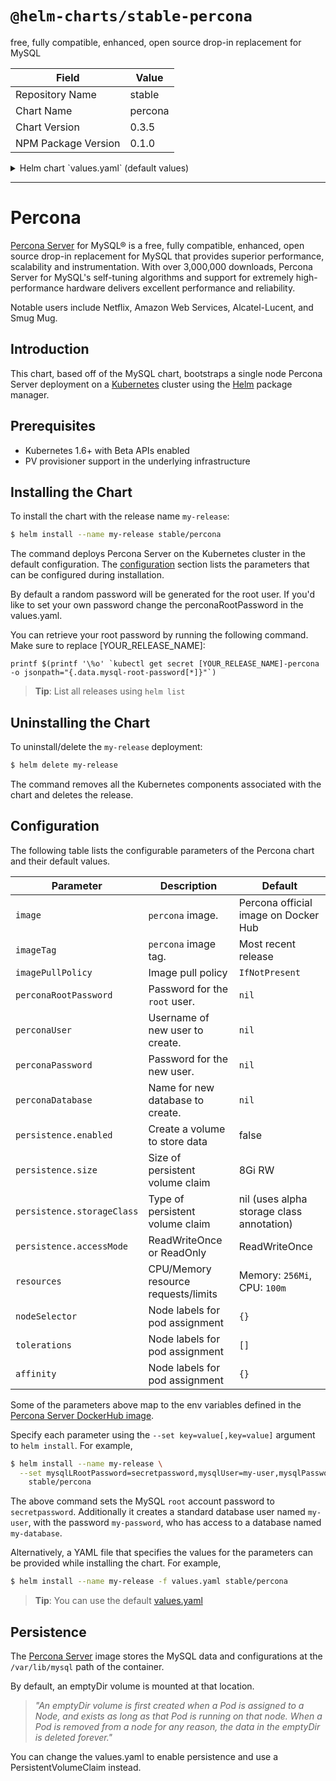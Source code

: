 # `@helm-charts/stable-percona`

free, fully compatible, enhanced, open source drop-in replacement for MySQL

| Field               | Value   |
| ------------------- | ------- |
| Repository Name     | stable  |
| Chart Name          | percona |
| Chart Version       | 0.3.5   |
| NPM Package Version | 0.1.0   |

<details>

<summary>Helm chart `values.yaml` (default values)</summary>

```yaml
## percona image
## ref: https://hub.docker.com/_/percona/
image: 'percona'

## percona image version
## ref: https://hub.docker.com/r/library/percona/tags/
##
imageTag: '5.7.17'

## Specify password for root user
##
## Default: random 10 character string
# mysqlRootPassword: testing

## Create a database user
##
# mysqlUser:
# mysqlPassword:

## Allow unauthenticated access, uncomment to enable
##
# mysqlAllowEmptyPassword: true

## Create a database
##
# mysqlDatabase:

## Specify an imagePullPolicy (Required)
## It's recommended to change this to 'Always' if the image tag is 'latest'
## ref: http://kubernetes.io/docs/user-guide/images/#updating-images
##
imagePullPolicy: IfNotPresent

## Persist data to a persistent volume
persistence:
  enabled: false
  ## percona data Persistent Volume Storage Class
  ## If defined, storageClassName: <storageClass>
  ## If set to "-", storageClassName: "", which disables dynamic provisioning
  ## If undefined (the default) or set to null, no storageClassName spec is
  ##   set, choosing the default provisioner.  (gp2 on AWS, standard on
  ##   GKE, AWS & OpenStack)
  ##
  # storageClass: "-"
  accessMode: ReadWriteOnce
  size: 8Gi

## Configure resource requests and limits
## ref: http://kubernetes.io/docs/user-guide/compute-resources/
##
resources:
  requests:
    memory: 256Mi
    cpu: 100m

## Node labels for pod assignment
## Ref: https://kubernetes.io/docs/user-guide/node-selection/
##
nodeSelector: {}

## Tolerations labels for pod assignment
## Allow the scheduling on tainted nodes (requires Kubernetes >= 1.6)
## Ref: https://kubernetes.io/docs/concepts/configuration/taint-and-toleration/
##
tolerations: []

## Affinity labels for pod assignment
## Ref: https://kubernetes.io/docs/concepts/configuration/assign-pod-node/#affinity-and-anti-affinity
##
affinity: {}
```

</details>

---

# Percona

[Percona Server](https://MySQL.org) for MySQL® is a free, fully compatible, enhanced, open source drop-in replacement for MySQL that provides superior performance, scalability and instrumentation. With over 3,000,000 downloads, Percona Server for MySQL's self-tuning algorithms and support for extremely high-performance hardware delivers excellent performance and reliability.

Notable users include Netflix, Amazon Web Services, Alcatel-Lucent, and Smug Mug.

## Introduction

This chart, based off of the MySQL chart, bootstraps a single node Percona Server deployment on a [Kubernetes](http://kubernetes.io) cluster using the [Helm](https://helm.sh) package manager.

## Prerequisites

- Kubernetes 1.6+ with Beta APIs enabled
- PV provisioner support in the underlying infrastructure

## Installing the Chart

To install the chart with the release name `my-release`:

```bash
$ helm install --name my-release stable/percona
```

The command deploys Percona Server on the Kubernetes cluster in the default configuration. The [configuration](#configuration) section lists the parameters that can be configured during installation.

By default a random password will be generated for the root user. If you'd like to set your own password change the perconaRootPassword
in the values.yaml.

You can retrieve your root password by running the following command. Make sure to replace [YOUR_RELEASE_NAME]:

    printf $(printf '\%o' `kubectl get secret [YOUR_RELEASE_NAME]-percona -o jsonpath="{.data.mysql-root-password[*]}"`)

> **Tip**: List all releases using `helm list`

## Uninstalling the Chart

To uninstall/delete the `my-release` deployment:

```bash
$ helm delete my-release
```

The command removes all the Kubernetes components associated with the chart and deletes the release.

## Configuration

The following table lists the configurable parameters of the Percona chart and their default values.

| Parameter                  | Description                         | Default                                   |
| -------------------------- | ----------------------------------- | ----------------------------------------- |
| `image`                    | `percona` image.                    | Percona official image on Docker Hub      |
| `imageTag`                 | `percona` image tag.                | Most recent release                       |
| `imagePullPolicy`          | Image pull policy                   | `IfNotPresent`                            |
| `perconaRootPassword`      | Password for the `root` user.       | `nil`                                     |
| `perconaUser`              | Username of new user to create.     | `nil`                                     |
| `perconaPassword`          | Password for the new user.          | `nil`                                     |
| `perconaDatabase`          | Name for new database to create.    | `nil`                                     |
| `persistence.enabled`      | Create a volume to store data       | false                                     |
| `persistence.size`         | Size of persistent volume claim     | 8Gi RW                                    |
| `persistence.storageClass` | Type of persistent volume claim     | nil (uses alpha storage class annotation) |
| `persistence.accessMode`   | ReadWriteOnce or ReadOnly           | ReadWriteOnce                             |
| `resources`                | CPU/Memory resource requests/limits | Memory: `256Mi`, CPU: `100m`              |
| `nodeSelector`             | Node labels for pod assignment      | `{}`                                      |
| `tolerations`              | Node labels for pod assignment      | `[]`                                      |
| `affinity`                 | Node labels for pod assignment      | `{}`                                      |

Some of the parameters above map to the env variables defined in the [Percona Server DockerHub image](https://hub.docker.com/_/percona/).

Specify each parameter using the `--set key=value[,key=value]` argument to `helm install`. For example,

```bash
$ helm install --name my-release \
  --set mysqlLRootPassword=secretpassword,mysqlUser=my-user,mysqlPassword=my-password,mysqlDatabase=my-database \
    stable/percona
```

The above command sets the MySQL `root` account password to `secretpassword`. Additionally it creates a standard database user named `my-user`, with the password `my-password`, who has access to a database named `my-database`.

Alternatively, a YAML file that specifies the values for the parameters can be provided while installing the chart. For example,

```bash
$ helm install --name my-release -f values.yaml stable/percona
```

> **Tip**: You can use the default [values.yaml](values.yaml)

## Persistence

The [Percona Server](https://hub.docker.com/_/percona/) image stores the MySQL data and configurations at the `/var/lib/mysql` path of the container.

By default, an emptyDir volume is mounted at that location.

> _"An emptyDir volume is first created when a Pod is assigned to a Node, and exists as long as that Pod is running on that node. When a Pod is removed from a node for any reason, the data in the emptyDir is deleted forever."_

You can change the values.yaml to enable persistence and use a PersistentVolumeClaim instead.
